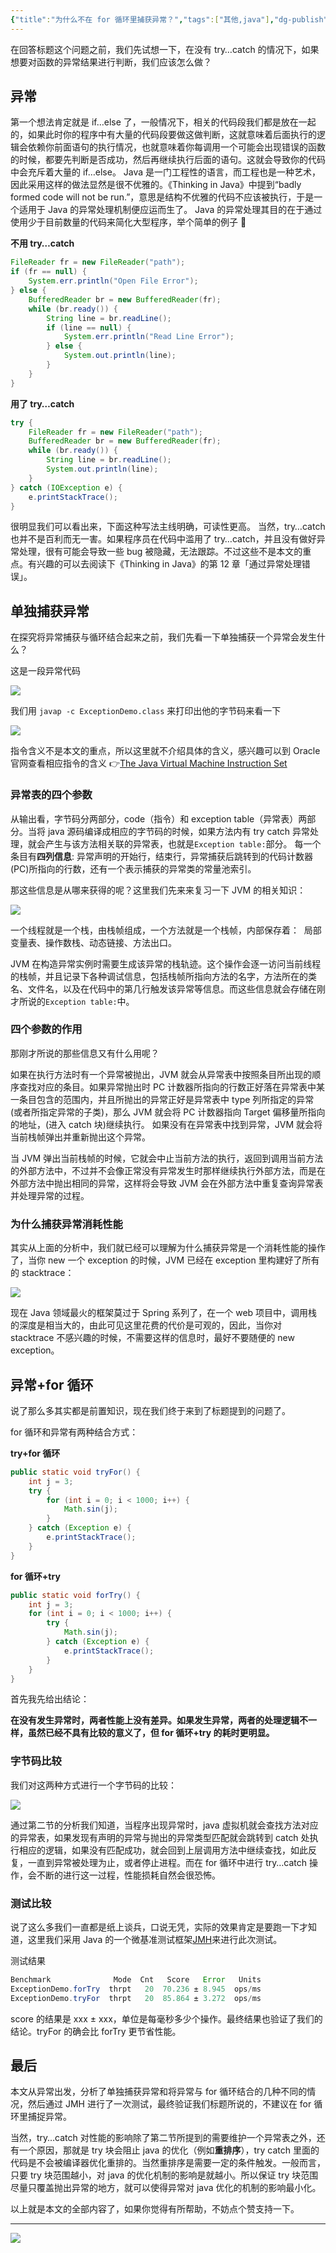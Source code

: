 ```yaml
---
{"title":"为什么不在 for 循环里捕获异常？","tags":["其他,java"],"dg-publish":true,"permalink":"/技术科普/为什么不建议在 for 循环里捕捉异常/","dgPassFrontmatter":true}
---
```



在回答标题这个问题之前，我们先试想一下，在没有 try…catch 的情况下，如果想要对函数的异常结果进行判断，我们应该怎么做？

## 异常

第一个想法肯定就是 if…else 了，一般情况下，相关的代码段我们都是放在一起的，如果此时你的程序中有大量的代码段要做这做判断，这就意味着后面执行的逻辑会依赖你前面语句的执行情况，也就意味着你每调用一个可能会出现错误的函数的时候，都要先判断是否成功，然后再继续执行后面的语句。这就会导致你的代码中会充斥着大量的 if…else。
Java 是一门工程性的语言，而工程也是一种艺术，因此采用这样的做法显然是很不优雅的。《Thinking in Java》中提到“badly formed code will not be run.”，意思是结构不优雅的代码不应该被执行，于是一个适用于 Java 的异常处理机制便应运而生了。
Java 的异常处理其目的在于通过使用少于目前数量的代码来简化大型程序，举个简单的例子 🌰

**不用 try…catch**

```java
FileReader fr = new FileReader("path");
if (fr == null) {
    System.err.println("Open File Error");
} else {
    BufferedReader br = new BufferedReader(fr);
    while (br.ready()) {
        String line = br.readLine();
        if (line == null) {
            System.err.println("Read Line Error");
        } else {
            System.out.println(line);
        }
    }
}
```

**用了 try…catch**

```java
try {
    FileReader fr = new FileReader("path");
    BufferedReader br = new BufferedReader(fr);
    while (br.ready()) {
        String line = br.readLine();
        System.out.println(line);
    }
} catch (IOException e) {
    e.printStackTrace();
}
```

很明显我们可以看出来，下面这种写法主线明确，可读性更高。
当然，try…catch 也并不是百利而无一害。如果程序员在代码中滥用了 try…catch，并且没有做好异常处理，很有可能会导致一些 bug 被隐藏，无法跟踪。不过这些不是本文的重点。有兴趣的可以去阅读下《Thinking in Java》的第 12 章「通过异常处理错误」。

## 单独捕获异常

在探究将异常捕获与循环结合起来之前，我们先看一下单独捕获一个异常会发生什么？

这是一段异常代码

![](https://cdn.ytools.xyz/uPic/007S8ZIlly1gi9reu2vuij30kq0fkmzf.jpg)

我们用 `javap -c ExceptionDemo.class` 来打印出他的字节码来看一下

![](https://cdn.ytools.xyz/uPic/007S8ZIlly1gi9rf1h8xzj30kq0irjuu.jpg)

指令含义不是本文的重点，所以这里就不介绍具体的含义，感兴趣可以到 Oracle 官网查看相应指令的含义 👉[The Java Virtual Machine Instruction Set](https://docs.oracle.com/javase/specs/jvms/se7/html/jvms-6.html)

### 异常表的四个参数

从输出看，字节码分两部分，code（指令）和 exception table（异常表）两部分。当将 java 源码编译成相应的字节码的时候，如果方法内有 try catch 异常处理，就会产生与该方法相关联的异常表，也就是`Exception table:`部分。
每一个条目有**四列信息**: 异常声明的开始行，结束行，异常捕获后跳转到的代码计数器(PC)所指向的行数，还有一个表示捕获的异常类的常量池索引。

那这些信息是从哪来获得的呢？这里我们先来来复习一下 JVM 的相关知识：

![](https://cdn.ytools.xyz/uPic/007S8ZIlly1gi9rf8wdirj30kq0a175s.jpg)

一个线程就是一个栈，由栈帧组成，一个方法就是一个栈帧，内部保存着：  局部变量表、操作数栈、动态链接、方法出口。

JVM 在构造异常实例时需要生成该异常的栈轨迹。这个操作会逐一访问当前线程的栈帧，并且记录下各种调试信息，包括栈帧所指向方法的名字，方法所在的类名、文件名，以及在代码中的第几行触发该异常等信息。而这些信息就会存储在刚才所说的`Exception table:`中。

### 四个参数的作用

那刚才所说的那些信息又有什么用呢？

如果在执行方法时有一个异常被抛出，JVM 就会从异常表中按照条目所出现的顺序查找对应的条目。如果异常抛出时 PC 计数器所指向的行数正好落在异常表中某一条目包含的范围内，并且所抛出的异常正好是异常表中 type 列所指定的异常(或者所指定异常的子类)，那么 JVM 就会将 PC 计数器指向 Target 偏移量所指向的地址，(进入 catch 块)继续执行。
如果没有在异常表中找到异常，JVM 就会将当前栈帧弹出并重新抛出这个异常。

当 JVM 弹出当前栈帧的时候，它就会中止当前方法的执行，返回到调用当前方法的外部方法中，不过并不会像正常没有异常发生时那样继续执行外部方法，而是在外部方法中抛出相同的异常，这样将会导致 JVM 会在外部方法中重复查询异常表并处理异常的过程。

### 为什么捕获异常消耗性能

其实从上面的分析中，我们就已经可以理解为什么捕获异常是一个消耗性能的操作了，当你 new 一个 exception 的时候，JVM 已经在 exception 里构建好了所有的 stacktrace：

![](https://cdn.ytools.xyz/uPic/007S8ZIlly1gi9rfjt5kpj30i00c0jse.jpg)

现在 Java 领域最火的框架莫过于 Spring 系列了，在一个 web 项目中，调用栈的深度是相当大的，由此可见这里花费的代价是可观的，因此，当你对 stacktrace 不感兴趣的时候，不需要这样的信息时，最好不要随便的 new exception。

## 异常+for 循环

说了那么多其实都是前置知识，现在我们终于来到了标题提到的问题了。

for 循环和异常有两种结合方式：

**try+for 循环**

```java
public static void tryFor() {
    int j = 3;
    try {
        for (int i = 0; i < 1000; i++) {
            Math.sin(j);
        }
    } catch (Exception e) {
        e.printStackTrace();
    }
}
```

**for 循环+try**

```java
public static void forTry() {
    int j = 3;
    for (int i = 0; i < 1000; i++) {
        try {
            Math.sin(j);
        } catch (Exception e) {
            e.printStackTrace();
        }
    }
}
```

首先我先给出结论：

**在没有发生异常时，两者性能上没有差异。如果发生异常，两者的处理逻辑不一样，虽然已经不具有比较的意义了，但 for 循环+try 的耗时更明显。**

### 字节码比较

我们对这两种方式进行一个字节码的比较：

![](https://cdn.ytools.xyz/uPic/007S8ZIlly1gi9rfrl9lij30kq05v0tz.jpg)

通过第二节的分析我们知道，当程序出现异常时，java 虚拟机就会查找方法对应的异常表，如果发现有声明的异常与抛出的异常类型匹配就会跳转到 catch 处执行相应的逻辑，如果没有匹配成功，就会回到上层调用方法中继续查找，如此反复，一直到异常被处理为止，或者停止进程。而在 for 循环中进行 try…catch 操作，会不断的进行这一过程，性能损耗自然会很恐怖。

### 测试比较

说了这么多我们一直都是纸上谈兵，口说无凭，实际的效果肯定是要跑一下才知道，这里我们采用 Java 的一个微基准测试框架[JMH](http://openjdk.java.net/projects/code-tools/jmh/)来进行此次测试。

测试结果

```java
Benchmark              Mode  Cnt   Score   Error   Units
ExceptionDemo.forTry  thrpt   20  70.236 ± 8.945  ops/ms
ExceptionDemo.tryFor  thrpt   20  85.864 ± 3.272  ops/ms
```

score 的结果是 xxx ± xxx，单位是每毫秒多少个操作。最终结果也验证了我们的结论。tryFor 的确会比 forTry 更节省性能。

## 最后

本文从异常出发，分析了单独捕获异常和将异常与 for 循环结合的几种不同的情况，然后通过 JMH 进行了一次测试，最终验证我们标题所说的，不建议在 for 循环里捕捉异常。

当然，try…catch 对性能的影响除了第二节所提到的需要维护一个异常表之外，还有一个原因，那就是 try 块会阻止 java 的优化（例如**重排序**），try catch 里面的代码是不会被编译器优化重排的。当然重排序是需要一定的条件触发。一般而言，只要 try 块范围越小，对 java 的优化机制的影响是就越小。所以保证 try 块范围尽量只覆盖抛出异常的地方，就可以使得异常对 java 优化的机制的影响最小化。

以上就是本文的全部内容了，如果你觉得有所帮助，不妨点个赞支持一下。

---

![](https://cdn.ytools.xyz/uPic/007S8ZIlly1gi9rgb0465j30go0goaeo.jpg)
